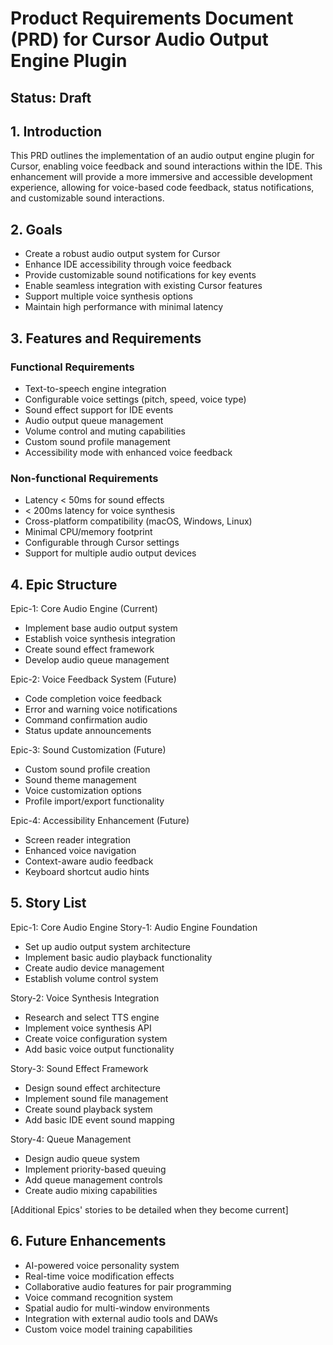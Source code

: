 # Product Requirements Document (PRD) for Cursor Audio Output Engine Plugin

## Status: Draft

## 1. Introduction

This PRD outlines the implementation of an audio output engine plugin for Cursor, enabling voice feedback and sound interactions within the IDE. This enhancement will provide a more immersive and accessible development experience, allowing for voice-based code feedback, status notifications, and customizable sound interactions.

## 2. Goals

- Create a robust audio output system for Cursor
- Enhance IDE accessibility through voice feedback
- Provide customizable sound notifications for key events
- Enable seamless integration with existing Cursor features
- Support multiple voice synthesis options
- Maintain high performance with minimal latency

## 3. Features and Requirements

### Functional Requirements

- Text-to-speech engine integration
- Configurable voice settings (pitch, speed, voice type)
- Sound effect support for IDE events
- Audio output queue management
- Volume control and muting capabilities
- Custom sound profile management
- Accessibility mode with enhanced voice feedback

### Non-functional Requirements

- Latency < 50ms for sound effects
- < 200ms latency for voice synthesis
- Cross-platform compatibility (macOS, Windows, Linux)
- Minimal CPU/memory footprint
- Configurable through Cursor settings
- Support for multiple audio output devices

## 4. Epic Structure

Epic-1: Core Audio Engine (Current)

- Implement base audio output system
- Establish voice synthesis integration
- Create sound effect framework
- Develop audio queue management

Epic-2: Voice Feedback System (Future)

- Code completion voice feedback
- Error and warning voice notifications
- Command confirmation audio
- Status update announcements

Epic-3: Sound Customization (Future)

- Custom sound profile creation
- Sound theme management
- Voice customization options
- Profile import/export functionality

Epic-4: Accessibility Enhancement (Future)

- Screen reader integration
- Enhanced voice navigation
- Context-aware audio feedback
- Keyboard shortcut audio hints

## 5. Story List

Epic-1: Core Audio Engine
Story-1: Audio Engine Foundation

- Set up audio output system architecture
- Implement basic audio playback functionality
- Create audio device management
- Establish volume control system

Story-2: Voice Synthesis Integration

- Research and select TTS engine
- Implement voice synthesis API
- Create voice configuration system
- Add basic voice output functionality

Story-3: Sound Effect Framework

- Design sound effect architecture
- Implement sound file management
- Create sound playback system
- Add basic IDE event sound mapping

Story-4: Queue Management

- Design audio queue system
- Implement priority-based queuing
- Add queue management controls
- Create audio mixing capabilities

[Additional Epics' stories to be detailed when they become current]

## 6. Future Enhancements

- AI-powered voice personality system
- Real-time voice modification effects
- Collaborative audio features for pair programming
- Voice command recognition system
- Spatial audio for multi-window environments
- Integration with external audio tools and DAWs
- Custom voice model training capabilities

